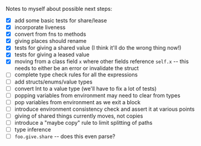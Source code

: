 Notes to myself about possible next steps:

- [x] add some basic tests for share/lease
- [x] incorporate liveness
- [x] convert from fns to methods
- [x] giving places should rename
- [x] tests for giving a shared value (I think it'll do the wrong thing now!)
- [x] tests for giving a leased value
- [x] moving from a class field `x` where other fields reference `self.x` -- this needs to either be an error or invalidate the struct
- [ ] complete type check rules for all the expressions
- [ ] add structs/enums/value types
- [ ] convert Int to a value type (we'll have to fix a lot of tests)
- [ ] popping variables from environment may need to clear from types
- [ ] pop variables from environment as we exit a block
- [ ] introduce environment consistency check and assert it at various points
- [ ] giving of shared things currently moves, not copies
- [ ] introduce a "maybe copy" rule to limit splitting of paths
- [ ] type inference
- [ ] `foo.give.share` -- does this even parse?
